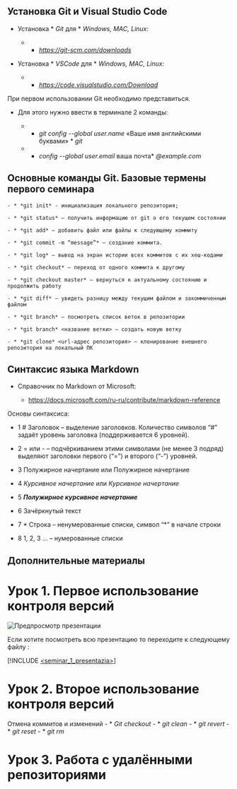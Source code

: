 ## Установка Git и Visual Studio Code

- Установка * *Git* для * *Windows, MAC, Linux:* 

    - * *https://git-scm.com/downloads*

- Установка * *VSCode* для * *Windows, MAC, Linux:* 
    
    - * *https://code.visualstudio.com/Download*


При первом использовании Git необходимо представиться. 

- Для этого нужно ввести в терминале 2 команды:

    - * *git config --global user.name* «Ваше имя английскими буквами» * *git*

    - * *config --global user.email* ваша почта* *@example.com*


## Основные команды Git. Базовые термены первого семинара

    - * *git init* - инициализация локального репозитория;

    - * *git status* – получить информацию от git о его текущем состоянии

    - * *git add* – добавить файл или файлы к следующему коммиту

    - * *git commit -m “message”* – создание коммита.

    - * *git log* – вывод на экран истории всех коммитов с их хеш-кодами

    - * *git checkout* – переход от одного коммита к другому

    - * *git checkout master* – вернуться к актуальному состоянию и продолжить работу

    - * *git diff* – увидеть разницу между текущим файлом и закоммиченным файлом

    - * *git branch* – посмотреть список веток в репозитории

    - * *git branch* <название ветки> – создать новую ветку

    - * *git clone* <url-адрес репозитория> – клонирование внешнего репозитория на локальный ПК


## Синтаксис языка Markdown

- Справочник по Markdown от Microsoft:

    - https://docs.microsoft.com/ru-ru/contribute/markdown-reference  

Основы синтаксиса:

* 1 # Заголовок – выделение заголовков. Количество символов “#” задаёт уровень заголовка
(поддерживается 6 уровней).

* 2 = или - – подчёркиванием этими символами (не менее 3 подряд) выделяют заголовки первого
(“=”) и второго (“-”) уровней.

* 3  Полужирное начертание или  Полужирное начертание

* 4 *Курсивное начертание* или _Курсивное начертание_

* 5 ***Полужирное курсивное начертание***

* 6 Зачёркнутый текст

* 7 * Строка – ненумерованные списки, символ “*” в начале строки

* 8 1, 2, 3 … – нумерованные списки

## Дополнительные материалы

# Урок 1. Первое использование контроля версий

![Предпросмотр презентации](vsc_test1\files\screen1.jpg)

Если хотите посмотреть всю презентацию то переходите к следующему файлу : 

[!INCLUDE [<seminar_1_presentazia>](<vsc_test1\files\seminar_1_presentazia.pdf>)]

# Урок 2. Второе использование контроля версий

Отмена коммитов и изменений
    - * *Git checkout*
    - * *git clean* 
    - * *git revert*
    - * *git reset* 
    - * *git rm*

# Урок 3. Работа с удалёнными репозиториями